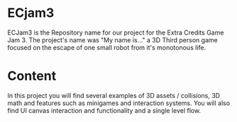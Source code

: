 # ECjam3

ECJam3 is the Repository name for our project for the Extra Credits Game Jam 3. The project's name was "My name is..." a 3D Third person game focused on the escape of one small robot from it's monotonous life.

# Content

In this project you will find several examples of 3D assets / collisions, 3D math and features such as minigames and interaction systems. You will also find UI canvas interaction and functionality and a single level flow.
